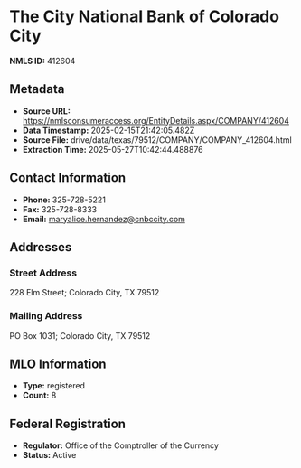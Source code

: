 # The City National Bank of Colorado City

**NMLS ID:** 412604

## Metadata
- **Source URL:** https://nmlsconsumeraccess.org/EntityDetails.aspx/COMPANY/412604
- **Data Timestamp:** 2025-02-15T21:42:05.482Z
- **Source File:** drive/data/texas/79512/COMPANY/COMPANY_412604.html
- **Extraction Time:** 2025-05-27T10:42:44.488876

## Contact Information
- **Phone:** 325-728-5221
- **Fax:** 325-728-8333
- **Email:** maryalice.hernandez@cnbccity.com

## Addresses
### Street Address
228 Elm Street; Colorado City, TX 79512

### Mailing Address
PO Box 1031; Colorado City, TX 79512

## MLO Information
- **Type:** registered
- **Count:** 8

## Federal Registration
- **Regulator:** Office of the Comptroller of the Currency
- **Status:** Active
